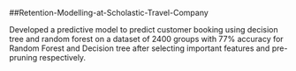 ##Retention-Modelling-at-Scholastic-Travel-Company

Developed a predictive model to predict customer booking using decision tree and random forest on a dataset of 2400 groups with 77% accuracy for Random Forest and Decision tree after selecting important features and pre-pruning respectively.
